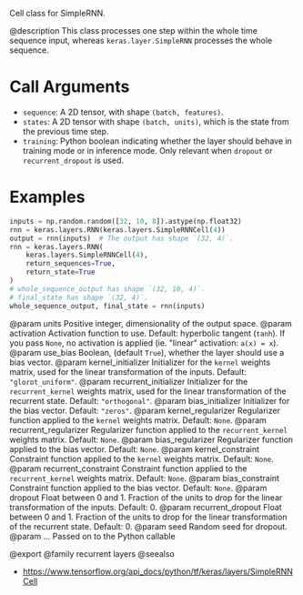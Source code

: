 Cell class for SimpleRNN.

@description
This class processes one step within the whole time sequence input, whereas
`keras.layer.SimpleRNN` processes the whole sequence.

# Call Arguments
- `sequence`: A 2D tensor, with shape `(batch, features)`.
- `states`: A 2D tensor with shape `(batch, units)`, which is the state
    from the previous time step.
- `training`: Python boolean indicating whether the layer should behave in
    training mode or in inference mode. Only relevant when `dropout` or
    `recurrent_dropout` is used.

# Examples
```python
inputs = np.random.random([32, 10, 8]).astype(np.float32)
rnn = keras.layers.RNN(keras.layers.SimpleRNNCell(4))
output = rnn(inputs)  # The output has shape `(32, 4)`.
rnn = keras.layers.RNN(
    keras.layers.SimpleRNNCell(4),
    return_sequences=True,
    return_state=True
)
# whole_sequence_output has shape `(32, 10, 4)`.
# final_state has shape `(32, 4)`.
whole_sequence_output, final_state = rnn(inputs)
```

@param units Positive integer, dimensionality of the output space.
@param activation Activation function to use.
    Default: hyperbolic tangent (`tanh`).
    If you pass `None`, no activation is applied
    (ie. "linear" activation: `a(x) = x`).
@param use_bias Boolean, (default `True`), whether the layer
    should use a bias vector.
@param kernel_initializer Initializer for the `kernel` weights matrix,
    used for the linear transformation of the inputs. Default:
    `"glorot_uniform"`.
@param recurrent_initializer Initializer for the `recurrent_kernel`
    weights matrix, used for the linear transformation
    of the recurrent state. Default: `"orthogonal"`.
@param bias_initializer Initializer for the bias vector. Default: `"zeros"`.
@param kernel_regularizer Regularizer function applied to the `kernel` weights
    matrix. Default: `None`.
@param recurrent_regularizer Regularizer function applied to the
    `recurrent_kernel` weights matrix. Default: `None`.
@param bias_regularizer Regularizer function applied to the bias vector.
    Default: `None`.
@param kernel_constraint Constraint function applied to the `kernel` weights
    matrix. Default: `None`.
@param recurrent_constraint Constraint function applied to the
    `recurrent_kernel` weights matrix. Default: `None`.
@param bias_constraint Constraint function applied to the bias vector.
    Default: `None`.
@param dropout Float between 0 and 1. Fraction of the units to drop for the
    linear transformation of the inputs. Default: 0.
@param recurrent_dropout Float between 0 and 1. Fraction of the units to drop
    for the linear transformation of the recurrent state. Default: 0.
@param seed Random seed for dropout.
@param ... Passed on to the Python callable

@export
@family recurrent layers
@seealso
+ <https://www.tensorflow.org/api_docs/python/tf/keras/layers/SimpleRNNCell>
